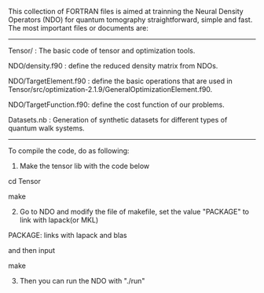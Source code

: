 

This collection of FORTRAN files is aimed at trainning the Neural Density Operators (NDO) for quantum tomography straightforward, simple and fast. The most important files or  documents are:

------------------------------

Tensor/               : The basic code of tensor and optimization tools.

NDO/density.f90       : define the reduced density matrix from NDOs.

NDO/TargetElement.f90 : define the basic operations that are used in Tensor/src/optimization-2.1.9/GeneralOptimizationElement.f90.

NDO/TargetFunction.f90: define the cost function of our problems.

Datasets.nb           : Generation of synthetic datasets for different types of quantum walk systems.

------------------------------

To compile the code, do as following:

1. Make the tensor lib with the code below

cd Tensor 

make

2. Go to NDO and modify the file of makefile, set the value "PACKAGE" to link with lapack(or MKL)

PACKAGE:  links with  lapack and blas

and then input

make


3. Then you can run the NDO with "./run"

